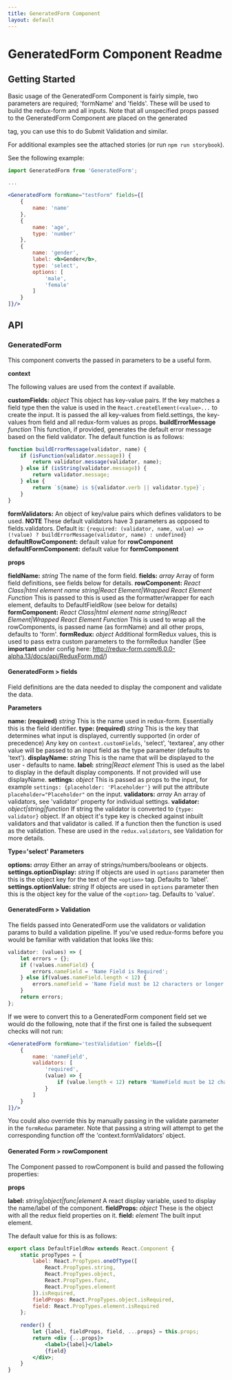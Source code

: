 ```yaml
---
title: GeneratedForm Component
layout: default
---
```


# GeneratedForm Component Readme

## Getting Started

Basic usage of the GeneratedForm Component is fairly simple, two parameters are required; 'formName' and 'fields'. These will be used to build the redux-form and all inputs.
Note that all unspecified props passed to the GeneratedForm Component are placed on the generated <form> tag, you can use this to do Submit Validation and similar.

For additional examples see the attached stories (or run `npm run storybook`).

See the following example:

```jsx
import GeneratedForm from 'GeneratedForm';

...

<GeneratedForm formName="testForm" fields={[
    {
        name: 'name'
    },
    {
        name: 'age',
        type: 'number'
    },
    {
        name: 'gender',
        label: <b>Gender</b>,
        type: 'select',
        options: [
            'male',
            'female'
        ]
    }
]}/>
```

## API

### GeneratedForm

This component converts the passed in parameters to be a useful form.

__context__

The following values are used from the context if available.

__customFields:__ _object_ This object has key-value pairs. If the key matches a field type then the value is used in the `React.createElement(<value>...` to create the input. It is passed the all key-values from field.settings, the key-values from field and all redux-form values as props.
__buildErrorMessage__ _function_ This function, if provided, generates the default error message based on the field validator. The default function is as follows:
```jsx
function buildErrorMessage(validator, name) {
    if (isFunction(validator.message)) {
        return validator.message(validator, name);
    } else if (isString(validator.message)) {
        return validator.message;
    } else {
        return `${name} is ${validator.verb || validator.type}`;
    }
}
```
__formValidators:__ An object of key/value pairs which defines validators to be used. __NOTE__ These default validators have 3 parameters as opposed to fields.validators. Default is: `{required: (validator, name, value) => (!value) ? buildErrorMessage(validator, name) : undefined}`
__defaultRowComponent:__ default value for __rowComponent__
__defaultFormComponent:__ default value for __formComponent__

__props__

__fieldName:__ _string_ The name of the form field.
__fields:__ _array_ Array of form field definitions, see fields below for details.
__rowComponent:__ _React Class|html element name string|React Element|Wrapped React Element Function_ This is passed to this is used as the formatter/wrapper for each element, defaults to DefaultFieldRow (see below for details)
__formComponent:__ _React Class|html element name string|React Element|Wrapped React Element Function_ This is used to wrap all the rowComponents, is passed name (as formName) and all other props, defaults to 'form'.
__formRedux:__ _object_ Additional formRedux values, this is used to pass extra custom parameters to the formRedux handler (See **important** under config here: http://redux-form.com/6.0.0-alpha.13/docs/api/ReduxForm.md/)

#### GeneratedForm > fields

Field definitions are the data needed to display the component and validate the data.

__Parameters__

__name: (required)__ _string_ This is the name used in redux-form. Essentially this is the field identifier.
__type: (required)__ _string_ This is the key that determines what input is displayed, currently supported (in order of precedence) Any key on `context.customFields`, 'select', 'textarea', any other value will be passed to an input field as the type parameter (defaults to 'text').
__displayName:__ _string_ This is the name that will be displayed to the user - defaults to name.
__label:__ _string|React element_ This is used as the label to display in the default display components. If not provided will use displayName.
__settings:__ _object_ This is passed as props to the input, for example `settings: {placeholder: 'Placeholder'}` will put the attribute `placeholder="Placeholder"` on the input.
__validators:__ _array_ An array of validators, see 'validator' property for individual settings.
__validator:__ _object|string|function_ If string the validator is converted to `{type: validator}` object. If an object it's type key is checked against inbuilt validators and that validator is called. If a function then the function is used as the validation. These are used in the `redux.validators`, see Validation for more details.

__Type='select' Parameters__

__options:__ _array_ Either an array of strings/numbers/booleans or objects.
__settings.optionDisplay:__ _string_ If objects are used in `options` parameter then this is the object key for the text of the `<option>` tag. Defaults to 'label'. 
__settings.optionValue:__ _string_ If objects are used in `options` parameter then this is the object key for the value of the `<option>` tag. Defaults to 'value'. 

#### GeneratedForm > Validation

The fields passed into GeneratedForm use the validators or validation params to build a validation pipeline. If you've used redux-forms before you would be familiar with validation that looks like this:

```jsx
validator: (values) => {
    let errors = {};
    if (!values.nameField) {
        errors.nameField = 'Name Field is Required';
    } else if(values.nameField.length < 12) {
        errors.nameField = 'Name Field must be 12 characters or longer';
    }
    return errors;
};
```

If we were to convert this to a GeneratedForm component field set we would do the following, note that if the first one is failed the subsequent checks will not run:

```jsx
<GeneratedForm formName='testValidation' fields={[
    {
        name: 'nameField',
        validators: [
            'required',
            (value) => {
                if (value.length < 12) return 'NameField must be 12 characters or longer';
            }
        ]
    }
]}/>
```

You could also override this by manually passing in the validate parameter in the `formRedux` parameter.
Note that passing a string will attempt to get the corresponding function off the 'context.formValidators' object.

#### Generated Form > rowComponent

The Component passed to rowComponent is build and passed the following properties:

__props__

__label:__ _string|object|func|element_ A react display variable, used to display the name/label of the component.
__fieldProps:__ _object_ These is the object with all the redux field properties on it.
__field:__ _element_ The built input element.

The default value for this is as follows:

```jsx
export class DefaultFieldRow extends React.Component {
	static propTypes = {
		label: React.PropTypes.oneOfType([
			React.PropTypes.string,
			React.PropTypes.object,
			React.PropTypes.func,
			React.PropTypes.element
		]).isRequired,
		fieldProps: React.PropTypes.object.isRequired,
		field: React.PropTypes.element.isRequired
	};
	
	render() {
		let {label, fieldProps, field, ...props} = this.props;
		return <div {...props}>
			<label>{label}</label>
			{field}
		</div>;
	}
}
```

